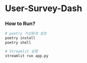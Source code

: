# User-Survey-Dash

### How to Run?
```bash
# poetry 가상환경 설정
poetry install
poetry shell

# Streamlit 실행
streamlit run app.py
```
